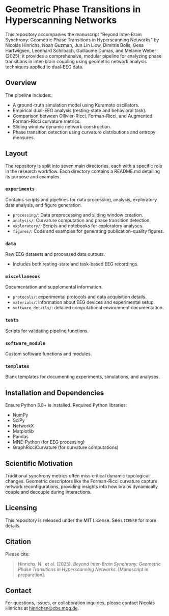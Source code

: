 # Geometric Phase Transitions in Hyperscanning Networks

This repository accompanies the manuscript "Beyond Inter-Brain Synchrony: Geometric Phase Transitions in Hyperscanning Networks" by Nicolás Hinrichs, Noah Guzman, Jun Lin Liow, Dimitris Bolis, Gesa Hartwigsen, Leonhard Schilbach, Guillaume Dumas, and Melanie Weber (2025); it provides a comprehensive, modular pipeline for analyzing phase transitions in inter-brain coupling using geometric network analysis techniques applied to dual-EEG data.

## Overview

The pipeline includes:

* A ground-truth simulation model using Kuramoto oscillators.
* Empirical dual-EEG analysis (resting-state and behavioral task).
* Comparison between Ollivier-Ricci, Forman-Ricci, and Augmented Forman-Ricci curvature metrics.
* Sliding window dynamic network construction.
* Phase transition detection using curvature distributions and entropy measures.

## Layout

The repository is split into seven main directories, each with a specific role in the research workflow. Each directory contains a README.md detailing its purpose and examples.

### `experiments`

Contains scripts and pipelines for data processing, analysis, exploratory data analysis, and figure generation.

* `processing/`: Data preprocessing and sliding window creation.
* `analysis/`: Curvature computation and phase transition detection.
* `exploratory/`: Scripts and notebooks for exploratory analyses.
* `figures/`: Code and examples for generating publication-quality figures.

### `data`

Raw EEG datasets and processed data outputs.

* Includes both resting-state and task-based EEG recordings.

### `miscellaneous`

Documentation and supplemental information.

* `protocols/`: experimental protocols and data acquisition details.
* `materials/`: information about EEG devices and experimental setup.
* `software_details/`: detailed computational environment documentation.

### `tests`

Scripts for validating pipeline functions.

### `software_module`

Custom software functions and modules.

### `templates`

Blank templates for documenting experiments, simulations, and analyses.

## Installation and Dependencies

Ensure Python 3.8+ is installed. Required Python libraries:

* NumPy
* SciPy
* NetworkX
* Matplotlib
* Pandas
* MNE-Python (for EEG processing)
* GraphRicciCurvature (for curvature computations)

## Scientific Motivation

Traditional synchrony metrics often miss critical dynamic topological changes. Geometric descriptors like the Forman-Ricci curvature capture network reconfigurations, providing insights into how brains dynamically couple and decouple during interactions.

## Licensing

This repository is released under the MIT License. See `LICENSE` for more details.

## Citation

Please cite:

> Hinrichs, N., et al. (2025). *Beyond Inter-Brain Synchrony: Geometric Phase Transitions in Hyperscanning Networks*. \[Manuscript in preparation].

## Contact

For questions, issues, or collaboration inquiries, please contact Nicolás Hinrichs at [hinrichsn@cbs.mpg.de](mailto:hinrichsn@cbs.mpg.de).
